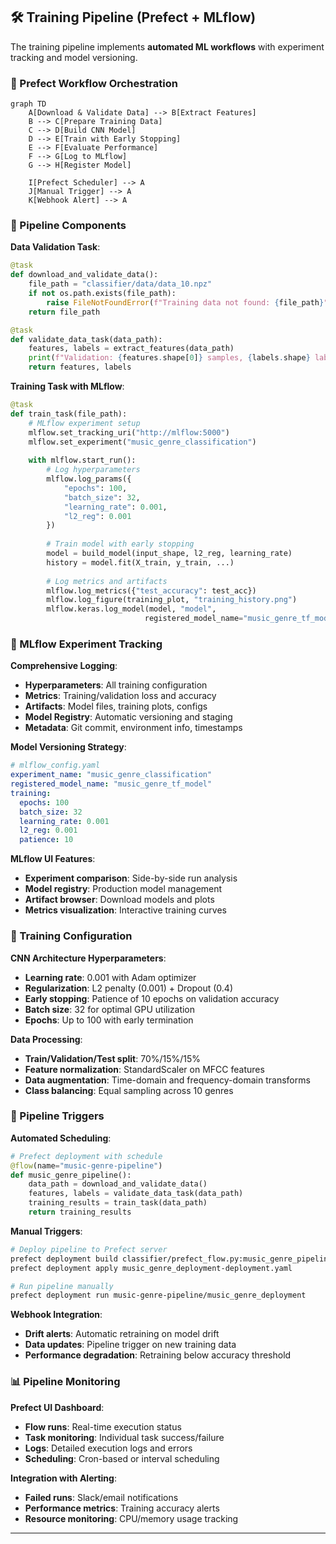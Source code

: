 ## 🛠 **Training Pipeline (Prefect + MLflow)**

The training pipeline implements **automated ML workflows** with experiment tracking and model versioning.

### **🌊 Prefect Workflow Orchestration**

```mermaid
graph TD
    A[Download & Validate Data] --> B[Extract Features]
    B --> C[Prepare Training Data]
    C --> D[Build CNN Model]
    D --> E[Train with Early Stopping]
    E --> F[Evaluate Performance]
    F --> G[Log to MLflow]
    G --> H[Register Model]
    
    I[Prefect Scheduler] --> A
    J[Manual Trigger] --> A
    K[Webhook Alert] --> A
```

### **🚀 Pipeline Components**

**Data Validation Task**:
```python
@task
def download_and_validate_data():
    file_path = "classifier/data/data_10.npz"
    if not os.path.exists(file_path):
        raise FileNotFoundError(f"Training data not found: {file_path}")
    return file_path

@task  
def validate_data_task(data_path):
    features, labels = extract_features(data_path)
    print(f"Validation: {features.shape[0]} samples, {labels.shape} labels")
    return features, labels
```

**Training Task with MLflow**:
```python
@task
def train_task(file_path):
    # MLflow experiment setup
    mlflow.set_tracking_uri("http://mlflow:5000")
    mlflow.set_experiment("music_genre_classification")
    
    with mlflow.start_run():
        # Log hyperparameters
        mlflow.log_params({
            "epochs": 100,
            "batch_size": 32,
            "learning_rate": 0.001,
            "l2_reg": 0.001
        })
        
        # Train model with early stopping
        model = build_model(input_shape, l2_reg, learning_rate)
        history = model.fit(X_train, y_train, ...)
        
        # Log metrics and artifacts
        mlflow.log_metrics({"test_accuracy": test_acc})
        mlflow.log_figure(training_plot, "training_history.png")
        mlflow.keras.log_model(model, "model", 
                              registered_model_name="music_genre_tf_model")
```

### **🔬 MLflow Experiment Tracking**

**Comprehensive Logging**:
- **Hyperparameters**: All training configuration
- **Metrics**: Training/validation loss and accuracy
- **Artifacts**: Model files, training plots, configs
- **Model Registry**: Automatic versioning and staging
- **Metadata**: Git commit, environment info, timestamps

**Model Versioning Strategy**:
```yaml
# mlflow_config.yaml
experiment_name: "music_genre_classification"
registered_model_name: "music_genre_tf_model"
training:
  epochs: 100
  batch_size: 32
  learning_rate: 0.001
  l2_reg: 0.001
  patience: 10
```

**MLflow UI Features**:
- **Experiment comparison**: Side-by-side run analysis
- **Model registry**: Production model management
- **Artifact browser**: Download models and plots
- **Metrics visualization**: Interactive training curves

### **🎯 Training Configuration**

**CNN Architecture Hyperparameters**:
- **Learning rate**: 0.001 with Adam optimizer
- **Regularization**: L2 penalty (0.001) + Dropout (0.4)
- **Early stopping**: Patience of 10 epochs on validation accuracy
- **Batch size**: 32 for optimal GPU utilization
- **Epochs**: Up to 100 with early termination

**Data Processing**:
- **Train/Validation/Test split**: 70%/15%/15%
- **Feature normalization**: StandardScaler on MFCC features
- **Data augmentation**: Time-domain and frequency-domain transforms
- **Class balancing**: Equal sampling across 10 genres

### **🔄 Pipeline Triggers**

**Automated Scheduling**:
```python
# Prefect deployment with schedule
@flow(name="music-genre-pipeline")
def music_genre_pipeline():
    data_path = download_and_validate_data()
    features, labels = validate_data_task(data_path)
    training_results = train_task(data_path)
    return training_results
```

**Manual Triggers**:
```bash
# Deploy pipeline to Prefect server
prefect deployment build classifier/prefect_flow.py:music_genre_pipeline -n "music_genre_deployment"
prefect deployment apply music_genre_deployment-deployment.yaml

# Run pipeline manually
prefect deployment run music-genre-pipeline/music_genre_deployment
```

**Webhook Integration**:
- **Drift alerts**: Automatic retraining on model drift
- **Data updates**: Pipeline trigger on new training data
- **Performance degradation**: Retraining below accuracy threshold

### **📊 Pipeline Monitoring**

**Prefect UI Dashboard**:
- **Flow runs**: Real-time execution status
- **Task monitoring**: Individual task success/failure
- **Logs**: Detailed execution logs and errors
- **Scheduling**: Cron-based or interval scheduling

**Integration with Alerting**:
- **Failed runs**: Slack/email notifications
- **Performance metrics**: Training accuracy alerts
- **Resource monitoring**: CPU/memory usage tracking

---